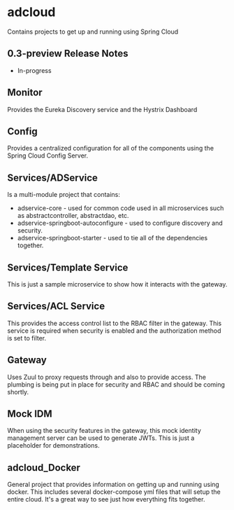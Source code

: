 # adcloud
Contains projects to get up and running using Spring Cloud

## 0.3-preview Release Notes
* In-progress

## Monitor
Provides the Eureka Discovery service and the Hystrix Dashboard

## Config
Provides a centralized configuration for all of the components using the Spring Cloud Config Server.

## Services/ADService
Is a multi-module project that contains:
* adservice-core - used for common code used in all microservices such as abstractcontroller, abstractdao, etc.
* adservice-springboot-autoconfigure - used to configure discovery and security.
* adservice-springboot-starter - used to tie all of the dependencies together.

## Services/Template Service
This is just a sample microservice to show how it interacts with the gateway.

## Services/ACL Service
This provides the access control list to the RBAC filter in the gateway. This service is required when security is enabled and the authorization method is set to filter.

## Gateway
Uses Zuul to proxy requests through and also to provide access. The plumbing is being put in place for security and RBAC and should be coming shortly.

## Mock IDM
When using the security features in the gateway, this mock identity management server can be used to generate JWTs. This is just a placeholder for demonstrations.

## adcloud_Docker
General project that provides information on getting up and running using docker. This includes several docker-compose yml files that will setup the entire cloud. It's a great way to see just how everything fits together.

